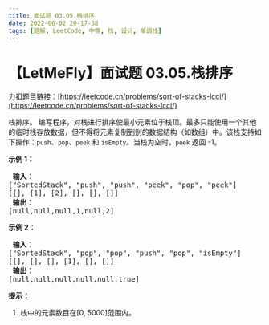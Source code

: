 ```yaml
---
title: 面试题 03.05.栈排序
date: 2022-06-02 20-17-38
tags: [题解, LeetCode, 中等, 栈, 设计, 单调栈]
---
```


# 【LetMeFly】面试题 03.05.栈排序

力扣题目链接：[https://leetcode.cn/problems/sort-of-stacks-lcci/](https://leetcode.cn/problems/sort-of-stacks-lcci/)

<p>栈排序。 编写程序，对栈进行排序使最小元素位于栈顶。最多只能使用一个其他的临时栈存放数据，但不得将元素复制到别的数据结构（如数组）中。该栈支持如下操作：<code>push</code>、<code>pop</code>、<code>peek</code> 和 <code>isEmpty</code>。当栈为空时，<code>peek</code>&nbsp;返回 -1。</p>

<p><strong>示例 1：</strong></p>

<pre>
<strong> 输入</strong>：
["SortedStack", "push", "push", "peek", "pop", "peek"]
[[], [1], [2], [], [], []]
<strong> 输出</strong>：
[null,null,null,1,null,2]
</pre>

<p><strong>示例 2：</strong></p>

<pre>
<strong> 输入</strong>： 
["SortedStack", "pop", "pop", "push", "pop", "isEmpty"]
[[], [], [], [1], [], []]
<strong> 输出</strong>：
[null,null,null,null,null,true]
</pre>

<p><strong>提示：</strong></p>

<ol>
	<li>栈中的元素数目在[0, 5000]范围内。</li>
</ol>


    